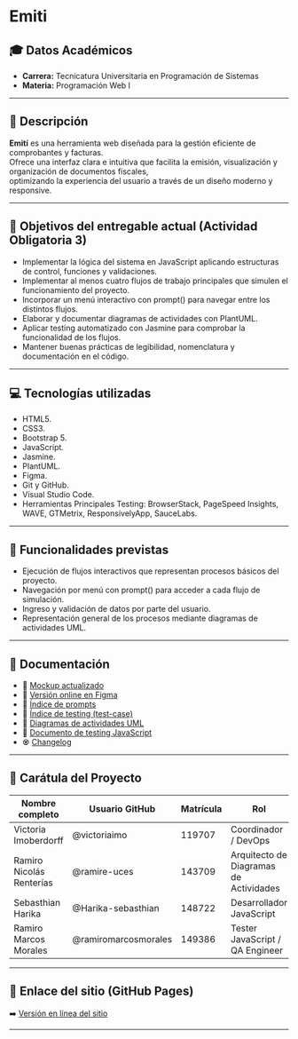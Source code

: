 # Emiti

## 🎓 Datos Académicos
- **Carrera:** Tecnicatura Universitaria en Programación de Sistemas  
- **Materia:** Programación Web I

---

## 📝 Descripción

**Emití** es una herramienta web diseñada para la gestión eficiente de comprobantes y facturas.  
Ofrece una interfaz clara e intuitiva que facilita la emisión, visualización y organización de documentos fiscales,  
optimizando la experiencia del usuario a través de un diseño moderno y responsive.

---

## 🎯 Objetivos del entregable actual (Actividad Obligatoria 3)

- Implementar la lógica del sistema en JavaScript aplicando estructuras de control, funciones y validaciones.  
- Implementar al menos cuatro flujos de trabajo principales que simulen el funcionamiento del proyecto.  
- Incorporar un menú interactivo con prompt() para navegar entre los distintos flujos.    
- Elaborar y documentar diagramas de actividades con PlantUML.  
- Aplicar testing automatizado con Jasmine para comprobar la funcionalidad de los flujos.  
- Mantener buenas prácticas de legibilidad, nomenclatura y documentación en el código.

---

## 💻 Tecnologías utilizadas

- HTML5.
- CSS3.
- Bootstrap 5.
- JavaScript.
- Jasmine.
- PlantUML.
- Figma.
- Git y GitHub.
- Visual Studio Code.
- Herramientas Principales Testing: BrowserStack, PageSpeed Insights, WAVE, GTMetrix, ResponsivelyApp, SauceLabs.

---

## 🔧 Funcionalidades previstas

- Ejecución de flujos interactivos que representan procesos básicos del proyecto.  
- Navegación por menú con prompt() para acceder a cada flujo de simulación.  
- Ingreso y validación de datos por parte del usuario.  
- Representación general de los procesos mediante diagramas de actividades UML.  

---

## 📑 Documentación

- 🎨 [Mockup actualizado](docs/01-mockup/disenio-bootstrap.png)
- 🔗 [Versión online en Figma](https://www.figma.com/proto/h9mE1D1OyWJGGGXtMpGQ6E/Emit%C3%AD-Web?node-id=18-133&p=f&t=fH3ojOpydZFQDtel-0&scaling=min-zoom&content-scaling=fixed&page-id=18%3A132)
- 📁 [Índice de prompts](docs/02-prompts/prompts.md)
- 🧪 [Índice de testing (test-case)](docs/03-testing/testing-doc.md)
- 📘 [Diagramas de actividades UML](docs/04-diagramas/01-diagramas-de-actividades/diagramas-doc.md)  
- 📄 [Documento de testing JavaScript](js/test/testing-doc.md) 
- ♼ [Changelog](/changelog.md)

---

## 👥 Carátula del Proyecto

| Nombre completo           | Usuario GitHub              | Matrícula | Rol                            |
|---------------------------|-----------------------------|-----------|--------------------------------|
| Victoria Imoberdorff      | @victoriaimo                | 119707    | Coordinador / DevOps           | 
| Ramiro Nicolás Renterías  | @ramire-uces                | 143709    | Arquitecto de Diagramas de Actividades |
| Sebasthian Harika         | @Harika-sebasthian          | 148722    | Desarrollador JavaScript              |
| Ramiro Marcos Morales     | @ramiromarcosmorales        | 149386    | Tester JavaScript / QA Engineer       |
---

## 📌 Enlace del sitio (GitHub Pages)

➡️ [Versión en línea del sitio](https://ramiromarcosmorales.github.io/emiti-web/)

---
